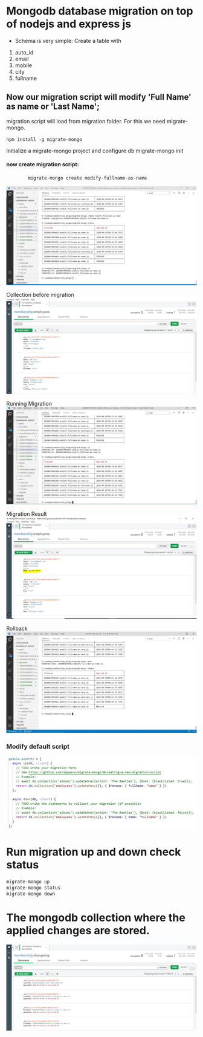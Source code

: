 # Mongodb database migration on top of nodejs and express js
* Schema is very simple: Create a table with 
1. auto_id
2. email
3. mobile
4. city
5. fullname

## Now our migration script will modify 'Full Name' as name or 'Last Name';
migration script will load from migration folder. For this we need migrate-mongo.

    npm install -g migrate-mongo

Initialize a  migrate-mongo project and configure db
migrate-mongo init

#### now create migration script:
            migrate-mongo create modify-fullname-as-name 
            
   <img src="assets/migration_windows.JPG" >

Collection before migration
<img src="assets/ssdbinit.JPG">

Running Migration
<img src="assets/after_migration.JPG" >

Migration Result
<img src="assets/migration_result.JPG" >

Rollback
<img src="assets/rollback.JPG" >

### Modify default script
<img src="assets/code.JPG" >

# Run migration up and down check status

    migrate-mongo up 
    migrate-mongo status
    migrate-mongo down

# The mongodb collection where the applied changes are stored. 
<img src="assets/changelog.JPG" >
